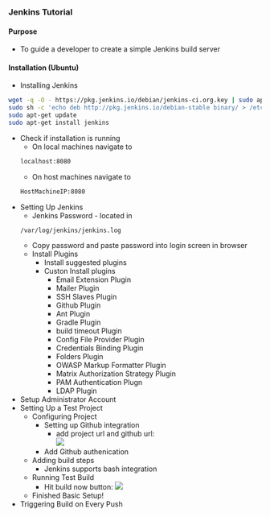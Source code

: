### Jenkins Tutorial 
#### Purpose
- To guide a developer to create a simple Jenkins build server   
#### Installation (Ubuntu)
- Installing Jenkins 
```bash  
wget -q -O - https://pkg.jenkins.io/debian/jenkins-ci.org.key | sudo apt-key add -
sudo sh -c 'echo deb http://pkg.jenkins.io/debian-stable binary/ > /etc/apt/sources.list.d/jenkins.list'
sudo apt-get update
sudo apt-get install jenkins
```   
- Check if installation is running  
	- On local machines navigate to 
	```bash 
	localhost:8080 
	``` 
	- On host machines navigate to 
	```bash 
	HostMachineIP:8080	
	```
- Setting Up Jenkins 
	- Jenkins Password - located in 
	```
	/var/log/jenkins/jenkins.log
	```
	- Copy password and paste password into login screen in browser  
	- Install Plugins 
		- Install suggested plugins  
		- Custon Install plugins 
			- Email Extension Plugin
			- Mailer Plugin 
			- SSH Slaves Plugin 
			- Github Plugin 
			- Ant Plugin 
			- Gradle Plugin 
			- build timeout Plugin 
			- Config File Provider Plugin 
			- Credentials Binding Plugin 
			- Folders Plugin 
			- OWASP Markup Formatter Plugin 
			- Matrix Authorization Strategy Plugin 
			- PAM Authentication Plugn 
			- LDAP Plugin 
- Setup Administrator Account 
- Setting Up a Test Project 		
	- Configuring Project 
		- Setting up Github integration 
			- add project url and github url:  
			![](/home/nextdroid/develop/jenkins/ContinuousIntegrationTestRepo/githubIntegration.jpeg)
		- Add Github authenication 
	- Adding build steps 
		- Jenkins supports bash integration 
	- Running Test Build 
		- Hit build now button: ![](/home/nextdroid/develop/jenkins/ContinuousIntegrationTestRepo/buildnow.png)
	- Finished Basic Setup! 
- Triggering Build on Every Push 
	
	
	

